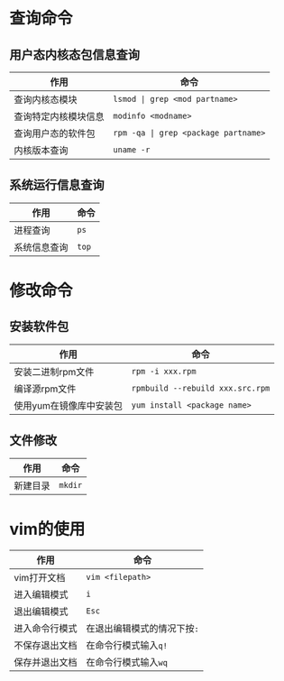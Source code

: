 # 查询命令
## 用户态内核态包信息查询
|作用|命令|
|----|----|
|查询内核态模块|`lsmod \| grep <mod partname> ` |
|查询特定内核模块信息|`modinfo <modname>`|
|查询用户态的软件包|`rpm -qa \| grep <package partname>`|
|内核版本查询| `uname -r`|
## 系统运行信息查询
|作用|命令|
|---|---|
| 进程查询 | `ps` |
| 系统信息查询 | `top`|

# 修改命令
## 安装软件包
|作用|命令|
|---|---|
|安装二进制rpm文件| `rpm -i xxx.rpm`|
|编译源rpm文件| `rpmbuild --rebuild xxx.src.rpm` |
|使用yum在镜像库中安装包|`yum install <package name>`|
## 文件修改
|作用|命令|
|---|---|
|新建目录|`mkdir`|

# vim的使用
|作用|命令|
|---|---|
|vim打开文档| `vim <filepath>`|
|进入编辑模式|`i`|
|退出编辑模式|`Esc`|
|进入命令行模式|在退出编辑模式的情况下按`:`|
|不保存退出文档|在命令行模式输入`q!`|
|保存并退出文档|在命令行模式输入`wq`|


